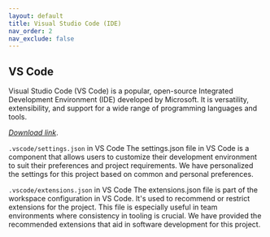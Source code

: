 ```yaml
---
layout: default
title: Visual Studio Code (IDE)
nav_order: 2
nav_exclude: false
---
```


## VS Code

Visual Studio Code (VS Code) is a popular, open-source Integrated Development Environment (IDE) developed by Microsoft. It is versatility, extensibility, and support for a wide range of programming languages and tools.

*[Download link](https://code.visualstudio.com)*.

`.vscode/settings.json` in VS Code
The settings.json file in VS Code is a component that allows users to customize their development environment to suit their preferences and project requirements. We have personalized the settings for this project based on common and personal preferences.

`.vscode/extensions.json` in VS Code
The extensions.json file is part of the workspace configuration in VS Code. It's used to recommend or restrict extensions for the project. This file is especially useful in team environments where consistency in tooling is crucial. We have provided the recommended extensions that aid in software development for this project.
